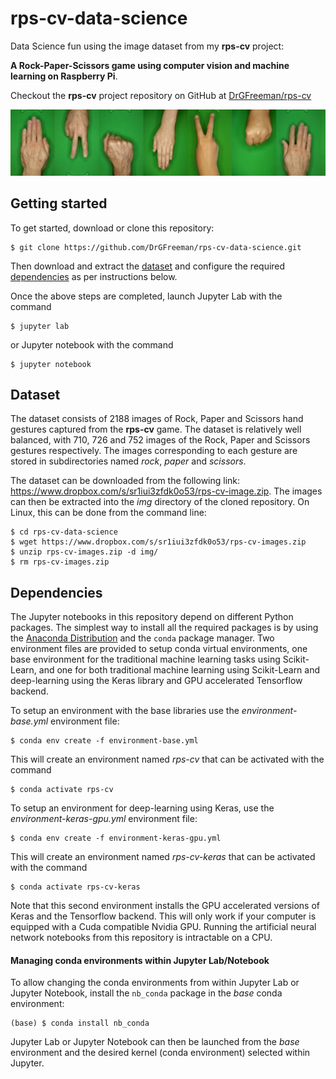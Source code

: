 # rps-cv-data-science
Data Science fun using the image dataset from my **rps-cv** project:

**A Rock-Paper-Scissors game using computer vision and machine learning on Raspberry Pi**.

Checkout the **rps-cv** project repository on GitHub at [DrGFreeman/rps-cv](https://github.com/DrGFreeman/rps-cv)

![banner image](banner.png)

## Getting started
To get started, download or clone this repository:
```
$ git clone https://github.com/DrGFreeman/rps-cv-data-science.git
```
Then download and extract the [dataset](#dataset) and configure the required [dependencies](#dependencies) as per instructions below.

Once the above steps are completed, launch Jupyter Lab with the command
```
$ jupyter lab
```
or Jupyter notebook with the command
```
$ jupyter notebook
```

## Dataset
The dataset consists of 2188 images of Rock, Paper and Scissors hand gestures captured from the **rps-cv** game. The dataset is relatively well balanced, with 710, 726 and 752 images of the Rock, Paper and Scissors gestures respectively. The images corresponding to each gesture are stored in subdirectories named *rock*, *paper* and *scissors*.

The dataset can be downloaded from the following link: https://www.dropbox.com/s/sr1iui3zfdk0o53/rps-cv-image.zip. The images can then be extracted into the *img* directory of the cloned repository. On Linux, this can be done from the command line:
```
$ cd rps-cv-data-science
$ wget https://www.dropbox.com/s/sr1iui3zfdk0o53/rps-cv-images.zip
$ unzip rps-cv-images.zip -d img/
$ rm rps-cv-images.zip
```

## Dependencies
The Jupyter notebooks in this repository depend on different Python packages. The simplest way to install all the required packages is by using the [Anaconda Distribution](https://www.anaconda.com/distribution/) and the `conda` package manager. Two environment files are provided to setup conda virtual environments, one base environment for the traditional machine learning tasks using Scikit-Learn, and one for both traditional machine learning using Scikit-Learn and deep-learning using the Keras library and GPU accelerated Tensorflow backend.

To setup an environment with the base libraries use the *environment-base.yml* environment file:
```
$ conda env create -f environment-base.yml
```
This will create an environment named *rps-cv* that can be activated with the command
```
$ conda activate rps-cv
```

To setup an environment for deep-learning using Keras, use the *environment-keras-gpu.yml* environment file:
```
$ conda env create -f environment-keras-gpu.yml
```
This will create an environment named *rps-cv-keras* that can be activated with the command
```
$ conda activate rps-cv-keras
```
Note that this second environment installs the GPU accelerated versions of Keras and the Tensorflow backend. This will only work if your computer is equipped with a Cuda compatible Nvidia GPU. Running the artificial neural network notebooks from this repository is intractable on a CPU.

#### Managing conda environments within Jupyter Lab/Notebook
To allow changing the conda environments from within Jupyter Lab or Jupyter Notebook, install the `nb_conda` package in the *base* conda environment:
```
(base) $ conda install nb_conda
```
Jupyter Lab or Jupyter Notebook can then be launched from the *base* environment and the desired kernel (conda environment) selected within Jupyter.
